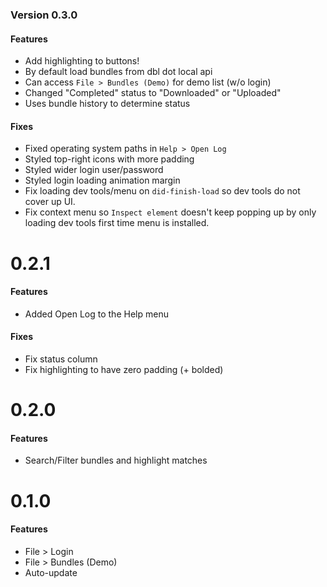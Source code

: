 ### Version 0.3.0

#### Features

- Add highlighting to buttons!
- By default load bundles from dbl dot local api 
- Can access `File > Bundles (Demo)` for demo list  (w/o login)
- Changed "Completed" status to "Downloaded" or "Uploaded"
- Uses bundle history to determine status

#### Fixes
- Fixed operating system paths in `Help > Open Log`
- Styled top-right icons with more padding
- Styled wider login user/password
- Styled login loading animation margin
- Fix loading dev tools/menu on `did-finish-load` so dev tools do not cover up UI. 
- Fix context menu so `Inspect element` doesn't keep popping up by only loading dev tools first time menu is installed.

# 0.2.1

#### Features

- Added Open Log to the Help menu

#### Fixes

- Fix status column
- Fix highlighting to have zero padding (+ bolded)

# 0.2.0 

#### Features

- Search/Filter bundles and highlight matches

# 0.1.0 

#### Features

- File > Login
- File > Bundles (Demo) 
- Auto-update